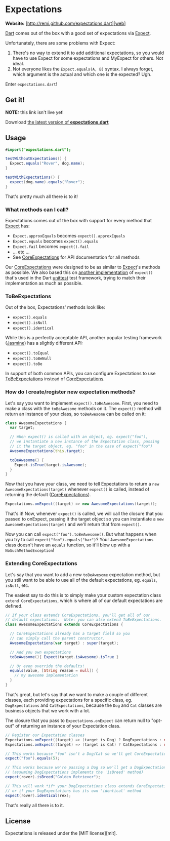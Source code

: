 # Expectations

**Website:** [http://remi.github.com/expectations.dart][web]

[Dart][] comes out of the box with a good set of expectations via [Expect][].

Unfortunately, there are some problems with Expect:

 1. There's no way to extend it to add additional expectations, so you would have to 
use Expect for some expectations and MyExpect for others.  Not ideal.
 2. Not everyone likes the `Expect.equals(A, B)` syntax.  I always forget, which 
argument is the actual and which one is the expected?  Ugh.

Enter `expectations.dart`!

## Get it!

**NOTE:** this link isn't live yet!

Download [the latest version of **expectations.dart**][latest]

## Usage

```actionscript
#import("expectations.dart");

testWithoutExpectations() {
  Expect.equals("Rover", dog.name);
}

testWithExpectations() {
  expect(dog.name).equals("Rover");
}
```

That's pretty much all there is to it!

### What methods can I call?

Expectations comes out of the box with support for every method that [Expect][] has:

 * `Expect.approxEquals` becomes `expect().approxEquals`
 * `Expect.equals` becomes `expect().equals`
 * `Expect.fail` becomes `expect().fail`
 * ... etc ...
 * See [CoreExpectations][] for API documentation for all methods

Our [CoreExpectations][] were designed to be as similar to [Expect][]'s methods as possible. 
We also based this on [another implementation][unittest_expect] of `expect()` that's used in the Dart [unittest][] 
test framework, trying to match their implementation as much as possible.

### ToBeExpectations

Out of the box, Expectations' methods look like: 

 * `expect().equals`
 * `expect().isNull`
 * `expect().identical`

While this is a perfectly acceptable API, another popular testing framework ([Jasmine][]) has a slightly 
different API:

 * `expect().toEqual`
 * `expect().toBeNull`
 * `expect().toBe`

In support of both common APIs, you can configure Expectations to use [ToBeExpectations][] instead of 
[CoreExpectations][].

### How do I create/register new expectation methods?

Let's say you want to implement `expect().toBeAwesome`.  First, you need to make a class with the `toBeAwesome` 
methods on it.  The `expect()` method will return an instance of your class, so `toBeAwesome` can be called on it:

```actionscript
class AwesomeExpectations {
  var target;

  // When expect() is called with an object, eg. expect("foo"), 
  // we instantiate a new instance of the Expectation class, passing 
  // it the target object, eg. "foo" in the case of expect("foo")
  AwesomeExpectations(this.target);

  toBeAwesome() {
    Expect.isTrue(target.isAwesome);
  }
}
```

Now that you have your class, we need to tell Expectations to return a `new AwesomeExpectations(target)` whenever 
`expect()` is called, instead of returning the default ([CoreExpectations][]).

```actionscript
Expectations.onExpect((target) => new AwesomeExpectations(target));
```

That's it!  Now, whenever `expect()` is called, we will call the closure that you passed to onExpect, 
passing it the target object so you can instantiate a `new AwesomeExpectations(target)` and we'll return 
that from `expect()`.

Now you can call `expect("foo").toBeAwesome()`.  But what happens when you try to call `expect("foo").equals("bar")`? 
Your `AwesomeExpectations` class doesn't have an `equals` function, so it'll blow up with a `NoSuchMethodException`!

### Extending CoreExpectations

Let's say that you want to add a new `toBeAwesome` expectation method, but you still want to be able to use 
all of the default expectations, eg. `equals`, `isNull`, etc.

The easiest say to do this is to simply make your custom expectation class `extend CoreExpectations`, which 
is where all of our default expectations are defined.

```actionscript
// If your class extends CoreExpectations, you'll get all of our 
// default expectations.  Note: you can also extend ToBeExpectations.
class AwesomeExpectations extends CoreExpectations {

  // CoreExpectations already has a target field so you 
  // can simply call the parent constructor.
  AwesomeExpectations(var target) : super(target);

  // Add you own expectations
  toBeAwesome(){ Expect(target.isAwesome).isTrue }

  // Or even override the defaults!
  equals(value, [String reason = null]) {
    // my awesome implementation
  }
}
```

That's great, but let's say that we want to make a couple of different classes, each providing 
expectations for a specific class, eg. `DogExpectations` and `CatExpectations`, because the 
`Dog` and `Cat` classes are business objects that we work with a lot.

The closure that you pass to `Expectations.onExpect` can return null to "opt-out" of returning 
an instance of your Expectation class.

```actionscript
// Register our Expectation classes
Expectations.onExpect((target) => (target is Dog) ? DogExpectations : null);
Expectations.onExpect((target) => (target is Cat) ? CatExpectations : null);

// This works because "foo" isn't a Dog/Cat so we'll get CoreExpectations as usual
expect("foo").equals(5);

// This works because we're passing a Dog so we'll get a DogExpectations
// (assuming DogExpectations implements the 'isBreed' method)
expect(rover).isBreed("Golden Retriever");

// This will work *if* your DogExpectations class extends CoreExpectations 
// or if your DogExpectations has its own 'identical' method
expect(rover).identical(rex);
```

That's really all there is to it.

## License

Expectations is released under the [MIT license][mit].

[latest]:           https://raw.github.com/remi/expectations.dart/master/pkg/expectations.dart
[web]:              http://remi.github.com/expectations.dart
[Dart]:             http://www.dartlang.org/
[Expect]:           http://www.dartlang.org/docs/api/Expect.html#Expect::Expect
[unittest]:         http://code.google.com/p/dart/source/browse/trunk/dart/client/testing/unittest/unittest.dart
[unittest_expect]:  http://code.google.com/p/dart/source/browse/trunk/dart/client/testing/unittest/shared.dart?r=1334#41
[CoreExpectations]: http://remi.github.com/expectations.dart/CoreExpectations.html#CoreExpectations::CoreExpectations
[ToBeExpectations]: http://remi.github.com/expectations.dart/ToBeExpectations.html#ToBeExpectations::ToBeExpectations
[Jasmine]:          http://pivotal.github.com/jasmine/
